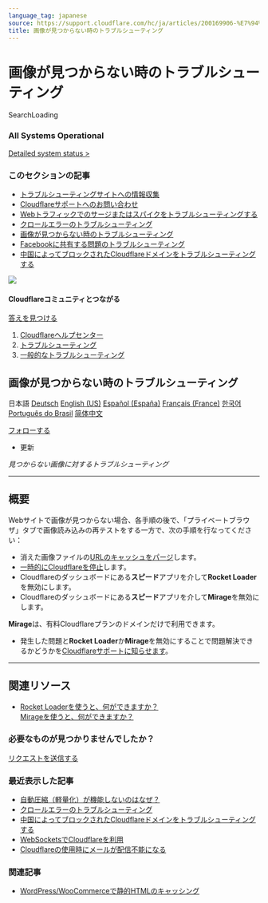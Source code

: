 ```yaml
---
language_tag: japanese
source: https://support.cloudflare.com/hc/ja/articles/200169906-%E7%94%BB%E5%83%8F%E3%81%8C%E8%A6%8B%E3%81%A4%E3%81%8B%E3%82%89%E3%81%AA%E3%81%84%E6%99%82%E3%81%AE%E3%83%88%E3%83%A9%E3%83%96%E3%83%AB%E3%82%B7%E3%83%A5%E3%83%BC%E3%83%86%E3%82%A3%E3%83%B3%E3%82%B0
title: 画像が見つからない時のトラブルシューティング
---
```


# 画像が見つからない時のトラブルシューティング

SearchLoading

### All Systems Operational

[Detailed system status >](https://www.cloudflarestatus.com/ "Detailed system status")

### このセクションの記事

-   [トラブルシューティングサイトへの情報収集](https://support.cloudflare.com/hc/ja/articles/203118044-%E3%83%88%E3%83%A9%E3%83%96%E3%83%AB%E3%82%B7%E3%83%A5%E3%83%BC%E3%83%86%E3%82%A3%E3%83%B3%E3%82%B0%E3%82%B5%E3%82%A4%E3%83%88%E3%81%B8%E3%81%AE%E6%83%85%E5%A0%B1%E5%8F%8E%E9%9B%86 "トラブルシューティングサイトへの情報収集")
-   [Cloudflareサポートへのお問い合わせ](https://support.cloudflare.com/hc/ja/articles/200172476-Cloudflare%E3%82%B5%E3%83%9D%E3%83%BC%E3%83%88%E3%81%B8%E3%81%AE%E3%81%8A%E5%95%8F%E3%81%84%E5%90%88%E3%82%8F%E3%81%9B "Cloudflareサポートへのお問い合わせ")
-   [Webトラフィックでのサージまたはスパイクをトラブルシューティングする](https://support.cloudflare.com/hc/ja/articles/200172906-Web%E3%83%88%E3%83%A9%E3%83%95%E3%82%A3%E3%83%83%E3%82%AF%E3%81%A7%E3%81%AE%E3%82%B5%E3%83%BC%E3%82%B8%E3%81%BE%E3%81%9F%E3%81%AF%E3%82%B9%E3%83%91%E3%82%A4%E3%82%AF%E3%82%92%E3%83%88%E3%83%A9%E3%83%96%E3%83%AB%E3%82%B7%E3%83%A5%E3%83%BC%E3%83%86%E3%82%A3%E3%83%B3%E3%82%B0%E3%81%99%E3%82%8B "Webトラフィックでのサージまたはスパイクをトラブルシューティングする")
-   [クロールエラーのトラブルシューティング](https://support.cloudflare.com/hc/ja/articles/200169806-%E3%82%AF%E3%83%AD%E3%83%BC%E3%83%AB%E3%82%A8%E3%83%A9%E3%83%BC%E3%81%AE%E3%83%88%E3%83%A9%E3%83%96%E3%83%AB%E3%82%B7%E3%83%A5%E3%83%BC%E3%83%86%E3%82%A3%E3%83%B3%E3%82%B0 "クロールエラーのトラブルシューティング")
-   [画像が見つからない時のトラブルシューティング](https://support.cloudflare.com/hc/ja/articles/200169906-%E7%94%BB%E5%83%8F%E3%81%8C%E8%A6%8B%E3%81%A4%E3%81%8B%E3%82%89%E3%81%AA%E3%81%84%E6%99%82%E3%81%AE%E3%83%88%E3%83%A9%E3%83%96%E3%83%AB%E3%82%B7%E3%83%A5%E3%83%BC%E3%83%86%E3%82%A3%E3%83%B3%E3%82%B0 "画像が見つからない時のトラブルシューティング")
-   [Facebookに共有する問題のトラブルシューティング](https://support.cloudflare.com/hc/ja/articles/217720788-Facebook%E3%81%AB%E5%85%B1%E6%9C%89%E3%81%99%E3%82%8B%E5%95%8F%E9%A1%8C%E3%81%AE%E3%83%88%E3%83%A9%E3%83%96%E3%83%AB%E3%82%B7%E3%83%A5%E3%83%BC%E3%83%86%E3%82%A3%E3%83%B3%E3%82%B0 "Facebookに共有する問題のトラブルシューティング")
-   [中国によってブロックされたCloudflareドメインをトラブルシューティングする](https://support.cloudflare.com/hc/ja/articles/200169566-%E4%B8%AD%E5%9B%BD%E3%81%AB%E3%82%88%E3%81%A3%E3%81%A6%E3%83%96%E3%83%AD%E3%83%83%E3%82%AF%E3%81%95%E3%82%8C%E3%81%9FCloudflare%E3%83%89%E3%83%A1%E3%82%A4%E3%83%B3%E3%82%92%E3%83%88%E3%83%A9%E3%83%96%E3%83%AB%E3%82%B7%E3%83%A5%E3%83%BC%E3%83%86%E3%82%A3%E3%83%B3%E3%82%B0%E3%81%99%E3%82%8B "中国によってブロックされたCloudflareドメインをトラブルシューティングする")

![](/support/static/513a9e8b35eaed0a35fce9cc22f9972e37872a33.png)

#### Cloudflareコミュニティとつながる

[答えを見つける](https://community.cloudflare.com/)

1.  [Cloudflareヘルプセンター](https://support.cloudflare.com/hc/ja)
2.  [トラブルシューティング](https://support.cloudflare.com/hc/ja/categories/200276217-%E3%83%88%E3%83%A9%E3%83%96%E3%83%AB%E3%82%B7%E3%83%A5%E3%83%BC%E3%83%86%E3%82%A3%E3%83%B3%E3%82%B0)
3.  [一般的なトラブルシューティング](https://support.cloudflare.com/hc/ja/sections/200804937-%E4%B8%80%E8%88%AC%E7%9A%84%E3%81%AA%E3%83%88%E3%83%A9%E3%83%96%E3%83%AB%E3%82%B7%E3%83%A5%E3%83%BC%E3%83%86%E3%82%A3%E3%83%B3%E3%82%B0)

## 画像が見つからない時のトラブルシューティング

日本語 [Deutsch](https://support.cloudflare.com/hc/change_language/de?return_to=%2Fhc%2Fde%2Farticles%2F200169906-Fehlerbehebung-bei-fehlenden-Bildern) [English (US)](https://support.cloudflare.com/hc/change_language/en-us?return_to=%2Fhc%2Fen-us%2Farticles%2F200169906-Troubleshooting-missing-images) [Español (España)](https://support.cloudflare.com/hc/change_language/es-es?return_to=%2Fhc%2Fes-es%2Farticles%2F200169906-C%25C3%25B3mo-resolver-el-problema-de-im%25C3%25A1genes-faltantes) [Français (France)](https://support.cloudflare.com/hc/change_language/fr-fr?return_to=%2Fhc%2Ffr-fr%2Farticles%2F200169906-D%25C3%25A9pannage-li%25C3%25A9-aux-images-manquantes) [한국어](https://support.cloudflare.com/hc/change_language/ko?return_to=%2Fhc%2Fko%2Farticles%2F200169906-%25EB%2588%2584%25EB%259D%25BD%25EB%2590%259C-%25EC%259D%25B4%25EB%25AF%25B8%25EC%25A7%2580-%25EB%25AC%25B8%25EC%25A0%259C-%25ED%2595%25B4%25EA%25B2%25B0) [Português do Brasil](https://support.cloudflare.com/hc/change_language/pt-br?return_to=%2Fhc%2Fpt-br%2Farticles%2F200169906-Como-resolver-problemas-de-falta-de-imagens) [简体中文](https://support.cloudflare.com/hc/change_language/zh-cn?return_to=%2Fhc%2Fzh-cn%2Farticles%2F200169906-%25E5%259B%25BE%25E5%2583%258F%25E7%25BC%25BA%25E5%25A4%25B1%25E6%2595%2585%25E9%259A%259C%25E6%258E%2592%25E9%2599%25A4)

[フォローする](https://support.cloudflare.com/hc/ja/articles/200169906-%E7%94%BB%E5%83%8F%E3%81%8C%E8%A6%8B%E3%81%A4%E3%81%8B%E3%82%89%E3%81%AA%E3%81%84%E6%99%82%E3%81%AE%E3%83%88%E3%83%A9%E3%83%96%E3%83%AB%E3%82%B7%E3%83%A5%E3%83%BC%E3%83%86%E3%82%A3%E3%83%B3%E3%82%B0/subscription.html "サインインのダイアログを表示")

-   更新

_見つからない画像に対するトラブルシューティング_

___

## 概要

Webサイトで画像が見つからない場合、各手順の後で、「プライベートブラウザ」タブで画像読み込みの再テストをする一方で、次の手順を行なってください：

-   消えた画像ファイルの[URLのキャッシュをパージ](https://support.cloudflare.com/hc/articles/200169246#h_fb40387b-d068-4c38-96fc-29d05d35e81e)します。
-   [一時的にCloudflareを停止](https://support.cloudflare.com/hc/articles/203118044#h_8654c523-e31e-4f40-a3c7-0674336a2753)します。
-   Cloudflareのダッシュボードにある**スピード**アプリを介して**Rocket Loader**を無効にします。
-   Cloudflareのダッシュボードにある**スピード**アプリを介して**Mirage**を無効にします。

**Mirage**は、有料Cloudflareプランのドメインだけで利用できます。

-   発生した問題と**Rocket Loader**か**Mirage**を無効にすることで問題解決できるかどうかを[Cloudflareサポートに知らせます](https://support.cloudflare.com/hc/articles/200172476)。

___

## 関連リソース

-   [Rocket Loaderを使うと、何ができますか？](https://support.cloudflare.com/hc/articles/200168056)  
    [Mirageを使うと、何ができますか？](https://support.cloudflare.com/hc/articles/200403554)

### 必要なものが見つかりませんでしたか？

[リクエストを送信する](https://dash.cloudflare.com/redirect?account=support "リクエストを送信する")

### 最近表示した記事

-   [自動圧縮（軽量化）が機能しないのはなぜ？](https://support.cloudflare.com/hc/ja/articles/200169876-%E8%87%AA%E5%8B%95%E5%9C%A7%E7%B8%AE-%E8%BB%BD%E9%87%8F%E5%8C%96-%E3%81%8C%E6%A9%9F%E8%83%BD%E3%81%97%E3%81%AA%E3%81%84%E3%81%AE%E3%81%AF%E3%81%AA%E3%81%9C-)
-   [クロールエラーのトラブルシューティング](https://support.cloudflare.com/hc/ja/articles/200169806-%E3%82%AF%E3%83%AD%E3%83%BC%E3%83%AB%E3%82%A8%E3%83%A9%E3%83%BC%E3%81%AE%E3%83%88%E3%83%A9%E3%83%96%E3%83%AB%E3%82%B7%E3%83%A5%E3%83%BC%E3%83%86%E3%82%A3%E3%83%B3%E3%82%B0)
-   [中国によってブロックされたCloudflareドメインをトラブルシューティングする](https://support.cloudflare.com/hc/ja/articles/200169566-%E4%B8%AD%E5%9B%BD%E3%81%AB%E3%82%88%E3%81%A3%E3%81%A6%E3%83%96%E3%83%AD%E3%83%83%E3%82%AF%E3%81%95%E3%82%8C%E3%81%9FCloudflare%E3%83%89%E3%83%A1%E3%82%A4%E3%83%B3%E3%82%92%E3%83%88%E3%83%A9%E3%83%96%E3%83%AB%E3%82%B7%E3%83%A5%E3%83%BC%E3%83%86%E3%82%A3%E3%83%B3%E3%82%B0%E3%81%99%E3%82%8B)
-   [WebSocketsでCloudflareを利用](https://support.cloudflare.com/hc/ja/articles/200169466-WebSockets%E3%81%A7Cloudflare%E3%82%92%E5%88%A9%E7%94%A8)
-   [Cloudflareの使用時にメールが配信不能になる](https://support.cloudflare.com/hc/ja/articles/200168876-Cloudflare%E3%81%AE%E4%BD%BF%E7%94%A8%E6%99%82%E3%81%AB%E3%83%A1%E3%83%BC%E3%83%AB%E3%81%8C%E9%85%8D%E4%BF%A1%E4%B8%8D%E8%83%BD%E3%81%AB%E3%81%AA%E3%82%8B)

### 関連記事

-   [WordPress/WooCommerceで静的HTMLのキャッシング](https://support.cloudflare.com/hc/ja/related/click?data=BAh7CjobZGVzdGluYXRpb25fYXJ0aWNsZV9pZGkEoJsTDjoYcmVmZXJyZXJfYXJ0aWNsZV9pZGkEslnuCzoLbG9jYWxlSSIHamEGOgZFVDoIdXJsSSIBjS9oYy9qYS9hcnRpY2xlcy8yMzYxNjYwNDgtV29yZFByZXNzLVdvb0NvbW1lcmNlJUUzJTgxJUE3JUU5JTlEJTk5JUU3JTlBJTg0SFRNTCVFMyU4MSVBRSVFMyU4MiVBRCVFMyU4MyVBMyVFMyU4MyU4MyVFMyU4MiVCNyVFMyU4MyVCMyVFMyU4MiVCMAY7CFQ6CXJhbmtpBg%3D%3D--2a03e2da62db2da9177297d6df5b9688dea4bc06)
